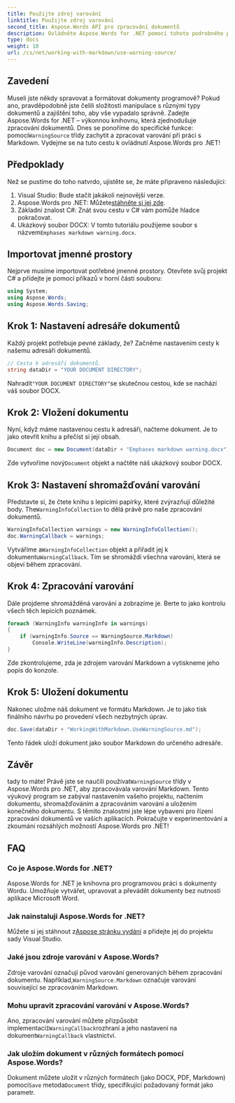 ```yaml
---
title: Použijte zdroj varování
linktitle: Použijte zdroj varování
second_title: Aspose.Words API pro zpracování dokumentů
description: Ovládněte Aspose.Words for .NET pomocí tohoto podrobného průvodce používáním třídy WarningSource pro zpracování varování Markdown. Ideální pro vývojáře v C#.
type: docs
weight: 10
url: /cs/net/working-with-markdown/use-warning-source/
---
```

## Zavedení

Museli jste někdy spravovat a formátovat dokumenty programově? Pokud ano, pravděpodobně jste čelili složitosti manipulace s různými typy dokumentů a zajištění toho, aby vše vypadalo správně. Zadejte Aspose.Words for .NET – výkonnou knihovnu, která zjednodušuje zpracování dokumentů. Dnes se ponoříme do specifické funkce: pomocí`WarningSource` třídy zachytit a zpracovat varování při práci s Markdown. Vydejme se na tuto cestu k ovládnutí Aspose.Words pro .NET!

## Předpoklady

Než se pustíme do toho natvrdo, ujistěte se, že máte připraveno následující:

1. Visual Studio: Bude stačit jakákoli nejnovější verze.
2.  Aspose.Words pro .NET: Můžete[stáhněte si jej zde](https://releases.aspose.com/words/net/).
3. Základní znalost C#: Znát svou cestu v C# vám pomůže hladce pokračovat.
4.  Ukázkový soubor DOCX: V tomto tutoriálu použijeme soubor s názvem`Emphases markdown warning.docx`.

## Importovat jmenné prostory

Nejprve musíme importovat potřebné jmenné prostory. Otevřete svůj projekt C# a přidejte je pomocí příkazů v horní části souboru:

```csharp
using System;
using Aspose.Words;
using Aspose.Words.Saving;
```

## Krok 1: Nastavení adresáře dokumentů

Každý projekt potřebuje pevné základy, že? Začněme nastavením cesty k našemu adresáři dokumentů.

```csharp
// Cesta k adresáři dokumentů.
string dataDir = "YOUR DOCUMENT DIRECTORY";
```

 Nahradit`"YOUR DOCUMENT DIRECTORY"`se skutečnou cestou, kde se nachází váš soubor DOCX.

## Krok 2: Vložení dokumentu

Nyní, když máme nastavenou cestu k adresáři, načteme dokument. Je to jako otevřít knihu a přečíst si její obsah.

```csharp
Document doc = new Document(dataDir + "Emphases markdown warning.docx");
```

 Zde vytvoříme nový`Document` objekt a načtěte náš ukázkový soubor DOCX.

## Krok 3: Nastavení shromažďování varování

 Představte si, že čtete knihu s lepicími papírky, které zvýrazňují důležité body. The`WarningInfoCollection` to dělá právě pro naše zpracování dokumentů.

```csharp
WarningInfoCollection warnings = new WarningInfoCollection();
doc.WarningCallback = warnings;
```

 Vytváříme a`WarningInfoCollection` objekt a přiřadit jej k dokumentu`WarningCallback`. Tím se shromáždí všechna varování, která se objeví během zpracování.

## Krok 4: Zpracování varování

Dále projdeme shromážděná varování a zobrazíme je. Berte to jako kontrolu všech těch lepicích poznámek.

```csharp
foreach (WarningInfo warningInfo in warnings)
{
    if (warningInfo.Source == WarningSource.Markdown)
        Console.WriteLine(warningInfo.Description);
}
```

Zde zkontrolujeme, zda je zdrojem varování Markdown a vytiskneme jeho popis do konzole.

## Krok 5: Uložení dokumentu

Nakonec uložme náš dokument ve formátu Markdown. Je to jako tisk finálního návrhu po provedení všech nezbytných úprav.

```csharp
doc.Save(dataDir + "WorkingWithMarkdown.UseWarningSource.md");
```

Tento řádek uloží dokument jako soubor Markdown do určeného adresáře.

## Závěr

 tady to máte! Právě jste se naučili používat`WarningSource` třídy v Aspose.Words pro .NET, aby zpracovávala varování Markdown. Tento výukový program se zabýval nastavením vašeho projektu, načtením dokumentu, shromažďováním a zpracováním varování a uložením konečného dokumentu. S těmito znalostmi jste lépe vybaveni pro řízení zpracování dokumentů ve vašich aplikacích. Pokračujte v experimentování a zkoumání rozsáhlých možností Aspose.Words pro .NET!

## FAQ

### Co je Aspose.Words for .NET?
Aspose.Words for .NET je knihovna pro programovou práci s dokumenty Wordu. Umožňuje vytvářet, upravovat a převádět dokumenty bez nutnosti aplikace Microsoft Word.

### Jak nainstaluji Aspose.Words for .NET?
 Můžete si jej stáhnout z[Aspose stránku vydání](https://releases.aspose.com/words/net/) a přidejte jej do projektu sady Visual Studio.

### Jaké jsou zdroje varování v Aspose.Words?
 Zdroje varování označují původ varování generovaných během zpracování dokumentu. Například,`WarningSource.Markdown` označuje varování související se zpracováním Markdown.

### Mohu upravit zpracování varování v Aspose.Words?
 Ano, zpracování varování můžete přizpůsobit implementací`IWarningCallback`rozhraní a jeho nastavení na dokument`WarningCallback` vlastnictví.

### Jak uložím dokument v různých formátech pomocí Aspose.Words?
 Dokument můžete uložit v různých formátech (jako DOCX, PDF, Markdown) pomocí`Save` metoda`Document` třídy, specifikující požadovaný formát jako parametr.